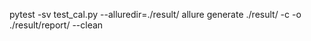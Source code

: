 pytest -sv test_cal.py --alluredir=./result/
allure generate ./result/ -c -o ./result/report/ --clean
